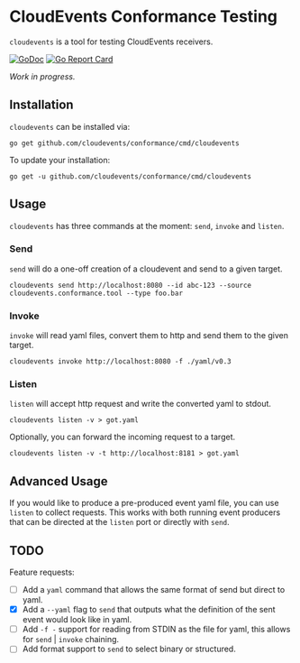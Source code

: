 # CloudEvents Conformance Testing

`cloudevents` is a tool for testing CloudEvents receivers.

[![GoDoc](https://godoc.org/github.com/cloudevents/conformance?status.svg)](https://godoc.org/github.com/cloudevents/conformance)
[![Go Report Card](https://goreportcard.com/badge/cloudevents/conformance)](https://goreportcard.com/report/cloudevents/conformance)

_Work in progress._

## Installation

`cloudevents` can be installed via:

```shell
go get github.com/cloudevents/conformance/cmd/cloudevents
```

To update your installation:

```shell
go get -u github.com/cloudevents/conformance/cmd/cloudevents
```

## Usage

`cloudevents` has three commands at the moment: `send`, `invoke` and `listen`.

### Send

`send` will do a one-off creation of a cloudevent and send to a given target.

```shell script
cloudevents send http://localhost:8080 --id abc-123 --source cloudevents.conformance.tool --type foo.bar
```

### Invoke

`invoke` will read yaml files, convert them to http and send them to the given
target.

```shell script
cloudevents invoke http://localhost:8080 -f ./yaml/v0.3
```

### Listen

`listen` will accept http request and write the converted yaml to stdout.

```shell script
cloudevents listen -v > got.yaml
```

Optionally, you can forward the incoming request to a target.

```shell script
cloudevents listen -v -t http://localhost:8181 > got.yaml
```

## Advanced Usage

If you would like to produce a pre-produced event yaml file, you can use
`listen` to collect requests. This works with both running event producers that
can be directed at the `listen` port or directly with `send`.

## TODO

Feature requests:

- [ ] Add a `yaml` command that allows the same format of send but direct to
      yaml.
- [x] Add a `--yaml` flag to `send` that outputs what the definition of the sent
      event would look like in yaml.
- [ ] Add `-f -` support for reading from STDIN as the file for yaml, this
      allows for `send` | `invoke` chaining.
- [ ] Add format support to `send` to select binary or structured.
